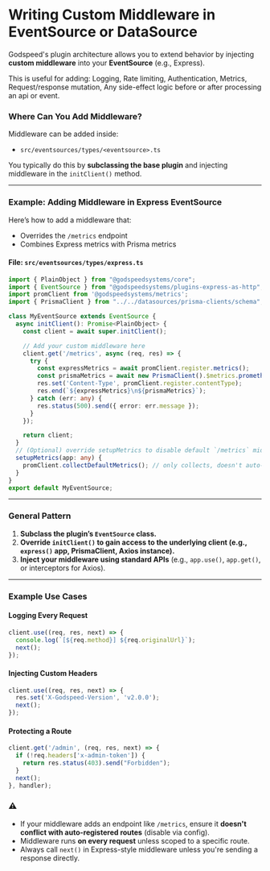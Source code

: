 # Writing Custom Middleware in EventSource or DataSource

Godspeed's plugin architecture allows you to extend behavior by injecting **custom middleware** into your **EventSource** (e.g., Express).

This is useful for adding:  Logging, Rate limiting, Authentication, Metrics, Request/response mutation, Any side-effect logic before or after processing an api or event.


### Where Can You Add Middleware?

Middleware can be added inside:

* `src/eventsources/types/<eventsource>.ts`

You typically do this by **subclassing the base plugin** and injecting middleware in the `initClient()` method.

---

### Example: Adding Middleware in Express EventSource

Here’s how to add a middleware that:

* Overrides the `/metrics` endpoint
* Combines Express metrics with Prisma metrics

#### File: `src/eventsources/types/express.ts`

```ts
import { PlainObject } from "@godspeedsystems/core";
import { EventSource } from "@godspeedsystems/plugins-express-as-http";
import promClient from '@godspeedsystems/metrics';
import { PrismaClient } from "../../datasources/prisma-clients/schema";

class MyEventSource extends EventSource {
  async initClient(): Promise<PlainObject> {
    const client = await super.initClient();

    // Add your custom middleware here
    client.get('/metrics', async (req, res) => {
      try {
        const expressMetrics = await promClient.register.metrics();
        const prismaMetrics = await new PrismaClient().$metrics.prometheus();
        res.set('Content-Type', promClient.register.contentType);
        res.end(`${expressMetrics}\n${prismaMetrics}`);
      } catch (err: any) {
        res.status(500).send({ error: err.message });
      }
    });

    return client;
  }
  // (Optional) override setupMetrics to disable default `/metrics` middleware
  setupMetrics(app: any) {
    promClient.collectDefaultMetrics(); // only collects, doesn't auto-bind endpoint
  }
}
export default MyEventSource;
```

---

### General Pattern

1. **Subclass the plugin’s `EventSource` class.**
2. **Override `initClient()` to gain access to the underlying client (e.g., `express()` app, PrismaClient, Axios instance).**
3. **Inject your middleware using standard APIs** (e.g., `app.use()`, `app.get()`, or interceptors for Axios).

---

### Example Use Cases

#### Logging Every Request

```ts
client.use((req, res, next) => {
  console.log(`[${req.method}] ${req.originalUrl}`);
  next();
});
```

#### Injecting Custom Headers

```ts
client.use((req, res, next) => {
  res.set('X-Godspeed-Version', 'v2.0.0');
  next();
});
```

#### Protecting a Route

```ts
client.get('/admin', (req, res, next) => {
  if (!req.headers['x-admin-token']) {
    return res.status(403).send("Forbidden");
  }
  next();
}, handler);
```

### ⚠️

* If your middleware adds an endpoint like `/metrics`, ensure it **doesn't conflict with auto-registered routes** (disable via config).
* Middleware runs **on every request** unless scoped to a specific route.
* Always call `next()` in Express-style middleware unless you're sending a response directly.
